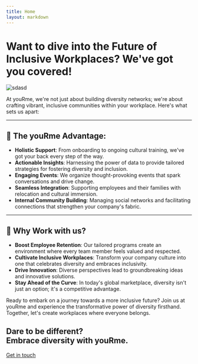 ```yaml
---
title: Home
layout: markdown
---
```


# Want to dive into the Future of Inclusive Workplaces? <span class="text-transparent bg-clip-text bg-gradient-to-r from-[#ff006e] via-[#00b69d] to-[#ffbe0b]">We've got you covered!</span>

![sdasd](../hero-image.jpg)

At youRme, we're not just about building diversity networks; we're about crafting vibrant, inclusive communities within your workplace. Here's what sets us apart:

---

## 🚀 The youRme Advantage:

- **Holistic Support**: From onboarding to ongoing cultural training, we've got your back every step of the way.
- **Actionable Insights**: Harnessing the power of data to provide tailored strategies for fostering diversity and inclusion.
- **Engaging Events**: We organize thought-provoking events that spark conversations and drive change.
- **Seamless Integration**: Supporting employees and their families with relocation and cultural immersion.
- **Internal Community Building**: Managing social networks and facilitating connections that strengthen your company's fabric.

---

## 💼 Why Work with us?

- **Boost Employee Retention**: Our tailored programs create an environment where every team member feels valued and respected.
- **Cultivate Inclusive Workplaces**: Transform your company culture into one that celebrates diversity and embraces inclusivity.
- **Drive Innovation**: Diverse perspectives lead to groundbreaking ideas and innovative solutions.
- **Stay Ahead of the Curve**: In today's global marketplace, diversity isn't just an option; it's a competitive advantage.

Ready to embark on a journey towards a more inclusive future? Join us at youRme and experience the transformative power of diversity firsthand. Together, let's create workplaces where everyone belongs.

<div class="md:grid grid-cols-2 gap-8 items-center mt-16">
<h2 class="m-0 text-center md:text-left">Dare to be different? <br> Embrace diversity with youRme.</h2>
<a href="mailto:yara@you-r-me.com" class="mt-4 md:mt-0 block text-center rounded-2xl no-underline text-white font-extrabold bg-gradient-to-r from-[#ff006e] to-[#8705ab] py-4 px-8 text-lg">Get in touch</a>
</div>
